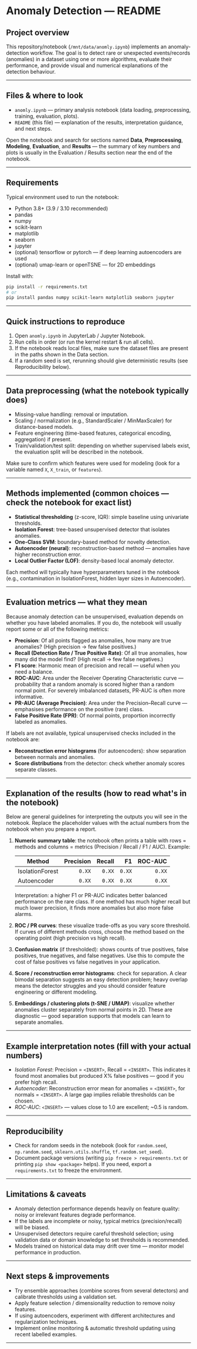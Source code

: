 # Anomaly Detection — README

## Project overview

This repository/notebook (`/mnt/data/anomly.ipynb`) implements an anomaly-detection workflow. The goal is to detect rare or unexpected events/records (anomalies) in a dataset using one or more algorithms, evaluate their performance, and provide visual and numerical explanations of the detection behaviour.

---

## Files & where to look

* `anomly.ipynb` — primary analysis notebook (data loading, preprocessing, training, evaluation, plots).
* `README` (this file) — explanation of the results, interpretation guidance, and next steps.

Open the notebook and search for sections named **Data**, **Preprocessing**, **Modeling**, **Evaluation**, and **Results** — the summary of key numbers and plots is usually in the Evaluation / Results section near the end of the notebook.

---

## Requirements

Typical environment used to run the notebook:

* Python 3.8+ (3.9 / 3.10 recommended)
* pandas
* numpy
* scikit-learn
* matplotlib
* seaborn
* jupyter
* (optional) tensorflow or pytorch — if deep learning autoencoders are used
* (optional) umap-learn or openTSNE — for 2D embeddings

Install with:

```bash
pip install -r requirements.txt
# or
pip install pandas numpy scikit-learn matplotlib seaborn jupyter
```

---

## Quick instructions to reproduce

1. Open `anomly.ipynb` in JupyterLab / Jupyter Notebook.
2. Run cells in order (or run the kernel restart & run all cells).
3. If the notebook reads local files, make sure the dataset files are present in the paths shown in the Data section.
4. If a random seed is set, rerunning should give deterministic results (see Reproducibility below).

---

## Data preprocessing (what the notebook typically does)

* Missing-value handling: removal or imputation.
* Scaling / normalization (e.g., StandardScaler / MinMaxScaler) for distance-based models.
* Feature engineering (time-based features, categorical encoding, aggregation) if present.
* Train/validation/test split: depending on whether supervised labels exist, the evaluation split will be described in the notebook.

Make sure to confirm which features were used for modeling (look for a variable named `X`, `X_train`, or `features`).

---

## Methods implemented (common choices — check the notebook for exact list)

* **Statistical thresholding** (z-score, IQR): simple baseline using univariate thresholds.
* **Isolation Forest**: tree-based unsupervised detector that isolates anomalies.
* **One-Class SVM**: boundary-based method for novelty detection.
* **Autoencoder (neural)**: reconstruction-based method — anomalies have higher reconstruction error.
* **Local Outlier Factor (LOF)**: density-based local anomaly detector.

Each method will typically have hyperparameters tuned in the notebook (e.g., contamination in IsolationForest, hidden layer sizes in Autoencoder).

---

## Evaluation metrics — what they mean

Because anomaly detection can be unsupervised, evaluation depends on whether you have labeled anomalies. If you do, the notebook will usually report some or all of the following metrics:

* **Precision**: Of all points flagged as anomalies, how many are true anomalies? (High precision → few false positives.)
* **Recall (Detection Rate / True Positive Rate)**: Of all true anomalies, how many did the model find? (High recall → few false negatives.)
* **F1 score**: Harmonic mean of precision and recall — useful when you need a balance.
* **ROC-AUC**: Area under the Receiver Operating Characteristic curve — probability that a random anomaly is scored higher than a random normal point. For severely imbalanced datasets, PR-AUC is often more informative.
* **PR-AUC (Average Precision)**: Area under the Precision–Recall curve — emphasises performance on the positive (rare) class.
* **False Positive Rate (FPR)**: Of normal points, proportion incorrectly labeled as anomalies.

If labels are not available, typical unsupervised checks included in the notebook are:

* **Reconstruction error histograms** (for autoencoders): show separation between normals and anomalies.
* **Score distributions** from the detector: check whether anomaly scores separate classes.

---

## Explanation of the results (how to read what's in the notebook)

Below are general guidelines for interpreting the outputs you will see in the notebook. Replace the placeholder values with the actual numbers from the notebook when you prepare a report.

1. **Numeric summary table**: the notebook often prints a table with rows = methods and columns = metrics (Precision / Recall / F1 / AUC). Example:

   | Method          | Precision | Recall |     F1 | ROC-AUC |
   | --------------- | --------: | -----: | -----: | ------: |
   | IsolationForest |    `0.XX` | `0.XX` | `0.XX` |  `0.XX` |
   | Autoencoder     |    `0.XX` | `0.XX` | `0.XX` |  `0.XX` |

   Interpretation: a higher F1 or PR-AUC indicates better balanced performance on the rare class. If one method has much higher recall but much lower precision, it finds more anomalies but also more false alarms.

2. **ROC / PR curves**: these visualize trade-offs as you vary score threshold. If curves of different methods cross, choose the method based on the operating point (high precision vs high recall).

3. **Confusion matrix** (if thresholded): shows counts of true positives, false positives, true negatives, and false negatives. Use this to compute the cost of false positives vs false negatives in your application.

4. **Score / reconstruction error histograms**: check for separation. A clear bimodal separation suggests an easy detection problem; heavy overlap means the detector struggles and you should consider feature engineering or different modeling.

5. **Embeddings / clustering plots (t-SNE / UMAP)**: visualize whether anomalies cluster separately from normal points in 2D. These are diagnostic — good separation supports that models can learn to separate anomalies.

---

## Example interpretation notes (fill with your actual numbers)

* *Isolation Forest*: Precision = `<INSERT>`, Recall = `<INSERT>`. This indicates it found most anomalies but produced X% false positives — good if you prefer high recall.
* *Autoencoder*: Reconstruction error mean for anomalies = `<INSERT>`, for normals = `<INSERT>`. A large gap implies reliable thresholds can be chosen.
* *ROC-AUC*: `<INSERT>` — values close to 1.0 are excellent; \~0.5 is random.

---

## Reproducibility

* Check for random seeds in the notebook (look for `random.seed`, `np.random.seed`, `sklearn.utils.shuffle`, `tf.random.set_seed`).
* Document package versions (writing `pip freeze > requirements.txt` or printing `pip show <package>` helps). If you need, export a `requirements.txt` to freeze the environment.

---

## Limitations & caveats

* Anomaly detection performance depends heavily on feature quality: noisy or irrelevant features degrade performance.
* If the labels are incomplete or noisy, typical metrics (precision/recall) will be biased.
* Unsupervised detectors require careful threshold selection; using validation data or domain knowledge to set thresholds is recommended.
* Models trained on historical data may drift over time — monitor model performance in production.

---

## Next steps & improvements

* Try ensemble approaches (combine scores from several detectors) and calibrate thresholds using a validation set.
* Apply feature selection / dimensionality reduction to remove noisy features.
* If using autoencoders, experiment with different architectures and regularization techniques.
* Implement online monitoring & automatic threshold updating using recent labelled examples.

---

